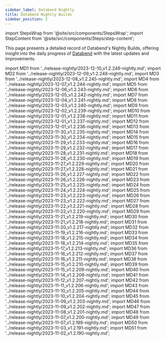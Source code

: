 ```yaml
---
sidebar_label: Databend Nightly
title: Databend Nightly Builds
sidebar_position: 2
---
```


import StepsWrap from '@site/src/components/StepsWrap';
import StepContent from '@site/src/components/Steps/step-content';

This page presents a detailed record of Databend's Nightly Builds, offering insight into the daily progress of <a href="https://github.com/datafuselabs/databend">Databend</a> with the latest updates and improvements.



import MD1 from '../release-nightly/2023-12-10_v1.2.249-nightly.md';
import MD2 from '../release-nightly/2023-12-09_v1.2.248-nightly.md';
import MD3 from '../release-nightly/2023-12-08_v1.2.245-nightly.md';
import MD4 from '../release-nightly/2023-12-07_v1.2.244-nightly.md';
import MD5 from '../release-nightly/2023-12-06_v1.2.243-nightly.md';
import MD6 from '../release-nightly/2023-12-05_v1.2.242-nightly.md';
import MD7 from '../release-nightly/2023-12-04_v1.2.241-nightly.md';
import MD8 from '../release-nightly/2023-12-03_v1.2.240-nightly.md';
import MD9 from '../release-nightly/2023-12-02_v1.2.239-nightly.md';
import MD10 from '../release-nightly/2023-12-01_v1.2.238-nightly.md';
import MD11 from '../release-nightly/2023-12-01_v1.2.237-nightly.md';
import MD12 from '../release-nightly/2023-12-01_v1.2.236-nightly.md';
import MD13 from '../release-nightly/2023-11-30_v1.2.235-nightly.md';
import MD14 from '../release-nightly/2023-11-30_v1.2.234-nightly.md';
import MD15 from '../release-nightly/2023-11-29_v1.2.233-nightly.md';
import MD16 from '../release-nightly/2023-11-29_v1.2.232-nightly.md';
import MD17 from '../release-nightly/2023-11-28_v1.2.231-nightly.md';
import MD18 from '../release-nightly/2023-11-28_v1.2.230-nightly.md';
import MD19 from '../release-nightly/2023-11-27_v1.2.229-nightly.md';
import MD20 from '../release-nightly/2023-11-27_v1.2.228-nightly.md';
import MD21 from '../release-nightly/2023-11-26_v1.2.227-nightly.md';
import MD22 from '../release-nightly/2023-11-26_v1.2.226-nightly.md';
import MD23 from '../release-nightly/2023-11-25_v1.2.225-nightly.md';
import MD24 from '../release-nightly/2023-11-24_v1.2.224-nightly.md';
import MD25 from '../release-nightly/2023-11-23_v1.2.223-nightly.md';
import MD26 from '../release-nightly/2023-11-23_v1.2.222-nightly.md';
import MD27 from '../release-nightly/2023-11-22_v1.2.221-nightly.md';
import MD28 from '../release-nightly/2023-11-22_v1.2.220-nightly.md';
import MD29 from '../release-nightly/2023-11-21_v1.2.219-nightly.md';
import MD30 from '../release-nightly/2023-11-21_v1.2.218-nightly.md';
import MD31 from '../release-nightly/2023-11-20_v1.2.217-nightly.md';
import MD32 from '../release-nightly/2023-11-19_v1.2.216-nightly.md';
import MD33 from '../release-nightly/2023-11-18_v1.2.215-nightly.md';
import MD34 from '../release-nightly/2023-11-18_v1.2.214-nightly.md';
import MD35 from '../release-nightly/2023-11-17_v1.2.213-nightly.md';
import MD36 from '../release-nightly/2023-11-16_v1.2.212-nightly.md';
import MD37 from '../release-nightly/2023-11-16_v1.2.211-nightly.md';
import MD38 from '../release-nightly/2023-11-15_v1.2.210-nightly.md';
import MD39 from '../release-nightly/2023-11-15_v1.2.209-nightly.md';
import MD40 from '../release-nightly/2023-11-14_v1.2.208-nightly.md';
import MD41 from '../release-nightly/2023-11-12_v1.2.207-nightly.md';
import MD42 from '../release-nightly/2023-11-11_v1.2.206-nightly.md';
import MD43 from '../release-nightly/2023-11-10_v1.2.205-nightly.md';
import MD44 from '../release-nightly/2023-11-10_v1.2.204-nightly.md';
import MD45 from '../release-nightly/2023-11-09_v1.2.203-nightly.md';
import MD46 from '../release-nightly/2023-11-09_v1.2.202-nightly.md';
import MD47 from '../release-nightly/2023-11-08_v1.2.201-nightly.md';
import MD48 from '../release-nightly/2023-11-07_v1.2.200-nightly.md';
import MD49 from '../release-nightly/2023-11-07_v1.2.199-nightly.md';
import MD50 from '../release-nightly/2023-11-03_v1.2.191-nightly.md';
import MD51 from '../release-nightly/2023-11-02_v1.2.190-nightly.md';


<StepsWrap> 



<StepContent outLink="https://github.com/datafuselabs/databend/releases/tag/v1.2.249-nightly" number="" title="Dec 9, 2023 (v1.2.249-nightly)">
<MD1 />

</StepContent>

<StepContent outLink="https://github.com/datafuselabs/databend/releases/tag/v1.2.248-nightly" number="" title="Dec 8, 2023 (v1.2.248-nightly)">
<MD2 />

</StepContent>

<StepContent outLink="https://github.com/datafuselabs/databend/releases/tag/v1.2.245-nightly" number="" title="Dec 7, 2023 (v1.2.245-nightly)">
<MD3 />

</StepContent>

<StepContent outLink="https://github.com/datafuselabs/databend/releases/tag/v1.2.244-nightly" number="" title="Dec 6, 2023 (v1.2.244-nightly)">
<MD4 />

</StepContent>

<StepContent outLink="https://github.com/datafuselabs/databend/releases/tag/v1.2.243-nightly" number="" title="Dec 5, 2023 (v1.2.243-nightly)">
<MD5 />

</StepContent>

<StepContent outLink="https://github.com/datafuselabs/databend/releases/tag/v1.2.242-nightly" number="" title="Dec 4, 2023 (v1.2.242-nightly)">
<MD6 />

</StepContent>

<StepContent outLink="https://github.com/datafuselabs/databend/releases/tag/v1.2.241-nightly" number="" title="Dec 3, 2023 (v1.2.241-nightly)">
<MD7 />

</StepContent>

<StepContent outLink="https://github.com/datafuselabs/databend/releases/tag/v1.2.240-nightly" number="" title="Dec 2, 2023 (v1.2.240-nightly)">
<MD8 />

</StepContent>

<StepContent outLink="https://github.com/datafuselabs/databend/releases/tag/v1.2.239-nightly" number="" title="Dec 1, 2023 (v1.2.239-nightly)">
<MD9 />

</StepContent>

<StepContent outLink="https://github.com/datafuselabs/databend/releases/tag/v1.2.238-nightly" number="" title="Nov 30, 2023 (v1.2.238-nightly)">
<MD10 />

</StepContent>

<StepContent outLink="https://github.com/datafuselabs/databend/releases/tag/v1.2.237-nightly" number="" title="Nov 30, 2023 (v1.2.237-nightly)">
<MD11 />

</StepContent>

<StepContent outLink="https://github.com/datafuselabs/databend/releases/tag/v1.2.236-nightly" number="" title="Nov 30, 2023 (v1.2.236-nightly)">
<MD12 />

</StepContent>

<StepContent outLink="https://github.com/datafuselabs/databend/releases/tag/v1.2.235-nightly" number="" title="Nov 29, 2023 (v1.2.235-nightly)">
<MD13 />

</StepContent>

<StepContent outLink="https://github.com/datafuselabs/databend/releases/tag/v1.2.234-nightly" number="" title="Nov 29, 2023 (v1.2.234-nightly)">
<MD14 />

</StepContent>

<StepContent outLink="https://github.com/datafuselabs/databend/releases/tag/v1.2.233-nightly" number="" title="Nov 28, 2023 (v1.2.233-nightly)">
<MD15 />

</StepContent>

<StepContent outLink="https://github.com/datafuselabs/databend/releases/tag/v1.2.232-nightly" number="" title="Nov 28, 2023 (v1.2.232-nightly)">
<MD16 />

</StepContent>

<StepContent outLink="https://github.com/datafuselabs/databend/releases/tag/v1.2.231-nightly" number="" title="Nov 27, 2023 (v1.2.231-nightly)">
<MD17 />

</StepContent>

<StepContent outLink="https://github.com/datafuselabs/databend/releases/tag/v1.2.230-nightly" number="" title="Nov 27, 2023 (v1.2.230-nightly)">
<MD18 />

</StepContent>

<StepContent outLink="https://github.com/datafuselabs/databend/releases/tag/v1.2.229-nightly" number="" title="Nov 26, 2023 (v1.2.229-nightly)">
<MD19 />

</StepContent>

<StepContent outLink="https://github.com/datafuselabs/databend/releases/tag/v1.2.228-nightly" number="" title="Nov 26, 2023 (v1.2.228-nightly)">
<MD20 />

</StepContent>

<StepContent outLink="https://github.com/datafuselabs/databend/releases/tag/v1.2.227-nightly" number="" title="Nov 25, 2023 (v1.2.227-nightly)">
<MD21 />

</StepContent>

<StepContent outLink="https://github.com/datafuselabs/databend/releases/tag/v1.2.226-nightly" number="" title="Nov 25, 2023 (v1.2.226-nightly)">
<MD22 />

</StepContent>

<StepContent outLink="https://github.com/datafuselabs/databend/releases/tag/v1.2.225-nightly" number="" title="Nov 24, 2023 (v1.2.225-nightly)">
<MD23 />

</StepContent>

<StepContent outLink="https://github.com/datafuselabs/databend/releases/tag/v1.2.224-nightly" number="" title="Nov 23, 2023 (v1.2.224-nightly)">
<MD24 />

</StepContent>

<StepContent outLink="https://github.com/datafuselabs/databend/releases/tag/v1.2.223-nightly" number="" title="Nov 22, 2023 (v1.2.223-nightly)">
<MD25 />

</StepContent>

<StepContent outLink="https://github.com/datafuselabs/databend/releases/tag/v1.2.222-nightly" number="" title="Nov 22, 2023 (v1.2.222-nightly)">
<MD26 />

</StepContent>

<StepContent outLink="https://github.com/datafuselabs/databend/releases/tag/v1.2.221-nightly" number="" title="Nov 21, 2023 (v1.2.221-nightly)">
<MD27 />

</StepContent>

<StepContent outLink="https://github.com/datafuselabs/databend/releases/tag/v1.2.220-nightly" number="" title="Nov 21, 2023 (v1.2.220-nightly)">
<MD28 />

</StepContent>

<StepContent outLink="https://github.com/datafuselabs/databend/releases/tag/v1.2.219-nightly" number="" title="Nov 20, 2023 (v1.2.219-nightly)">
<MD29 />

</StepContent>

<StepContent outLink="https://github.com/datafuselabs/databend/releases/tag/v1.2.218-nightly" number="" title="Nov 20, 2023 (v1.2.218-nightly)">
<MD30 />

</StepContent>

<StepContent outLink="https://github.com/datafuselabs/databend/releases/tag/v1.2.217-nightly" number="" title="Nov 19, 2023 (v1.2.217-nightly)">
<MD31 />

</StepContent>

<StepContent outLink="https://github.com/datafuselabs/databend/releases/tag/v1.2.216-nightly" number="" title="Nov 18, 2023 (v1.2.216-nightly)">
<MD32 />

</StepContent>

<StepContent outLink="https://github.com/datafuselabs/databend/releases/tag/v1.2.215-nightly" number="" title="Nov 17, 2023 (v1.2.215-nightly)">
<MD33 />

</StepContent>

<StepContent outLink="https://github.com/datafuselabs/databend/releases/tag/v1.2.214-nightly" number="" title="Nov 17, 2023 (v1.2.214-nightly)">
<MD34 />

</StepContent>

<StepContent outLink="https://github.com/datafuselabs/databend/releases/tag/v1.2.213-nightly" number="" title="Nov 16, 2023 (v1.2.213-nightly)">
<MD35 />

</StepContent>

<StepContent outLink="https://github.com/datafuselabs/databend/releases/tag/v1.2.212-nightly" number="" title="Nov 15, 2023 (v1.2.212-nightly)">
<MD36 />

</StepContent>

<StepContent outLink="https://github.com/datafuselabs/databend/releases/tag/v1.2.211-nightly" number="" title="Nov 15, 2023 (v1.2.211-nightly)">
<MD37 />

</StepContent>

<StepContent outLink="https://github.com/datafuselabs/databend/releases/tag/v1.2.210-nightly" number="" title="Nov 14, 2023 (v1.2.210-nightly)">
<MD38 />

</StepContent>

<StepContent outLink="https://github.com/datafuselabs/databend/releases/tag/v1.2.209-nightly" number="" title="Nov 14, 2023 (v1.2.209-nightly)">
<MD39 />

</StepContent>

<StepContent outLink="https://github.com/datafuselabs/databend/releases/tag/v1.2.208-nightly" number="" title="Nov 13, 2023 (v1.2.208-nightly)">
<MD40 />

</StepContent>

<StepContent outLink="https://github.com/datafuselabs/databend/releases/tag/v1.2.207-nightly" number="" title="Nov 11, 2023 (v1.2.207-nightly)">
<MD41 />

</StepContent>

<StepContent outLink="https://github.com/datafuselabs/databend/releases/tag/v1.2.206-nightly" number="" title="Nov 10, 2023 (v1.2.206-nightly)">
<MD42 />

</StepContent>

<StepContent outLink="https://github.com/datafuselabs/databend/releases/tag/v1.2.205-nightly" number="" title="Nov 9, 2023 (v1.2.205-nightly)">
<MD43 />

</StepContent>

<StepContent outLink="https://github.com/datafuselabs/databend/releases/tag/v1.2.204-nightly" number="" title="Nov 9, 2023 (v1.2.204-nightly)">
<MD44 />

</StepContent>

<StepContent outLink="https://github.com/datafuselabs/databend/releases/tag/v1.2.203-nightly" number="" title="Nov 8, 2023 (v1.2.203-nightly)">
<MD45 />

</StepContent>

<StepContent outLink="https://github.com/datafuselabs/databend/releases/tag/v1.2.202-nightly" number="" title="Nov 8, 2023 (v1.2.202-nightly)">
<MD46 />

</StepContent>

<StepContent outLink="https://github.com/datafuselabs/databend/releases/tag/v1.2.201-nightly" number="" title="Nov 7, 2023 (v1.2.201-nightly)">
<MD47 />

</StepContent>

<StepContent outLink="https://github.com/datafuselabs/databend/releases/tag/v1.2.200-nightly" number="" title="Nov 6, 2023 (v1.2.200-nightly)">
<MD48 />

</StepContent>

<StepContent outLink="https://github.com/datafuselabs/databend/releases/tag/v1.2.199-nightly" number="" title="Nov 6, 2023 (v1.2.199-nightly)">
<MD49 />

</StepContent>

<StepContent outLink="https://github.com/datafuselabs/databend/releases/tag/v1.2.191-nightly" number="" title="Nov 2, 2023 (v1.2.191-nightly)">
<MD50 />

</StepContent>

<StepContent outLink="https://github.com/datafuselabs/databend/releases/tag/v1.2.190-nightly" number="" title="Nov 1, 2023 (v1.2.190-nightly)">
<MD51 />

</StepContent>

</StepsWrap> 

